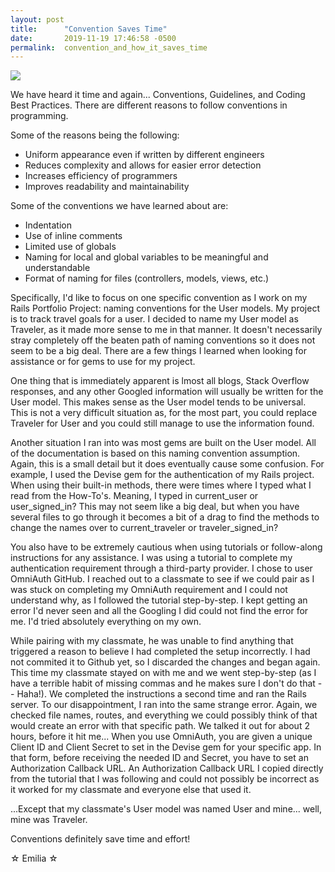 ```yaml
---
layout: post
title:      "Convention Saves Time"
date:       2019-11-19 17:46:58 -0500
permalink:  convention_and_how_it_saves_time
---
```



![](https://static.javatpoint.com/tutorial/software-engineering/images/software-engineering-coding2.png)

We have heard it time and again... Conventions, Guidelines, and Coding Best Practices.  There are different reasons to follow conventions in programming.  

Some of the reasons being the following: 
* Uniform appearance even if written by different engineers
* Reduces complexity and  allows for easier error detection
* Increases efficiency of programmers
* Improves readability and maintainability

Some of the conventions we have learned about are:
* Indentation
* Use of inline comments
* Limited use of globals
* Naming for local and global variables to be meaningful and understandable
* Format of naming for files (controllers, models, views, etc.)

Specifically, I'd like to focus on one specific convention as I work on my Rails Portfolio Project: naming conventions for the User models. My project is to track travel goals for a user.  I decided to name my User model as Traveler, as it made more sense to me in that manner.  It doesn't necessarily stray completely off the beaten path of naming conventions so it does not seem to be a big deal.  There are a few things I learned when looking for assistance or for gems to use for my project. 

One thing that is immediately apparent is lmost all blogs, Stack Overflow responses, and any other Googled information will usually be written for the User model.  This makes sense as the User model tends to be universal. This is not a very difficult situation as, for the most part, you could replace Traveler for User and you could still manage to use the information found.

Another situation I ran into was most gems are built on the User model.  All of the documentation is based on this naming convention assumption.  Again, this is a small detail but it does eventually cause some confusion.  For example,  I used the Devise gem for the authentication of my Rails project.  When using their built-in methods, there were times where I typed what I read from the How-To's.  Meaning, I typed in current_user or user_signed_in?   This may not seem like a big deal, but when you have several files to go through it becomes a bit of a drag to find the methods to change the names over to current_traveler or traveler_signed_in?

You also have to be extremely cautious when using tutorials or follow-along instructions for any assistance.  I was using a tutorial to complete my authentication requirement through a third-party provider.  I chose to user OmniAuth GitHub.  I reached out to a classmate to see if we could pair as I was stuck on completing my OmniAuth requirement and I could not understand why, as I followed the tutorial step-by-step.  I kept getting an error I'd never seen and all the Googling I did could not find the error for me.  I'd tried absolutely everything on my own. 

While pairing with my classmate, he was unable to find anything that triggered a reason to believe I had completed the setup incorrectly.  I had not commited it to Github yet, so I discarded the changes and began again.  This time my classmate stayed on with me and we went step-by-step (as I have a terrible habit of missing commas and he makes sure I don't do that -- Haha!).  We completed the instructions a second time and ran the Rails server.  To our disappointment, I ran into the same strange error.  Again, we checked file names, routes, and everything we could possibly think of that would create an error with that specific path.  We talked it out for about 2 hours, before it hit me... When you use OmniAuth, you are given a unique Client ID and Client Secret to set in the Devise gem for your specific app.  In that form, before receiving the needed ID and Secret, you have to set an Authorization Callback URL.  An Authorization Callback URL I copied directly from the tutorial that I was following and could not possibly be incorrect as it worked for my classmate and everyone else that used it.

...Except that my classmate's User model was named User and mine... well, mine was Traveler.

Conventions definitely save time and effort!

☆ Emilia ☆
